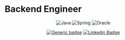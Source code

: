 # Backend Engineer

<div align=center>
  
![Java](https://img.shields.io/badge/java-%23ED8B00.svg?style=for-the-badge&logo=openjdk&logoColor=white)
![Spring](https://img.shields.io/badge/spring-%236DB33F.svg?style=for-the-badge&logo=spring&logoColor=white)
![Oracle](https://img.shields.io/badge/Oracle-F80000?style=for-the-badge&logo=oracle&logoColor=white)

</div>

<div align=center>
  
[![Generic badge](https://img.shields.io/badge/Resume-<COLOR>.svg?link=https://spiced-cousin-d17.notion.site/7777051712544cfc913fa49494075087?pvs=4)](https://spiced-cousin-d17.notion.site/7777051712544cfc913fa49494075087?pvs=4)
[![Linkedin Badge](https://img.shields.io/badge/-LinkedIn-blue?style=flat-square&logo=Linkedin&logoColor=white&link=https://www.linkedin.com/in/kyeonghoon-lee-6a2535161/)](https://www.linkedin.com/in/kyeonghoon-lee-6a2535161/)

</div>


<!-- github stat -->
<!-- [![LeeKH's github stats](https://github-readme-stats.vercel.app/api?username=pongdangx2)](https://github.com/anuraghazra/github-readme-stats) -->

